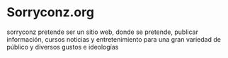 # Sorryconz.org
sorryconz pretende ser un sitio web, donde  se pretende, publicar información, cursos noticias y entretenimiento para una gran variedad de público y diversos gustos e ideologías
